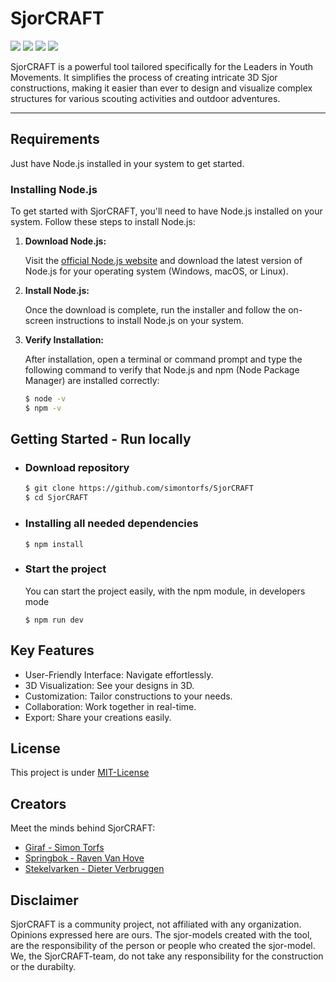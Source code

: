 # SjorCRAFT

![](https://img.shields.io/badge/Project_Name-SjorCRAFT-orange.svg)
![](https://img.shields.io/badge/Typescript-blue.svg)
![](https://img.shields.io/badge/Threejs-blue.svg)
![](https://img.shields.io/badge/Project_Status-In_Progress-green.svg)

SjorCRAFT is a powerful tool tailored specifically for the Leaders in Youth Movements. It simplifies the process of creating intricate 3D Sjor constructions, making it easier than ever to design and visualize complex structures for various scouting activities and outdoor adventures.

---

## Requirements

Just have Node.js installed in your system to get started.

### Installing Node.js

To get started with SjorCRAFT, you'll need to have Node.js installed on your system. Follow these steps to install Node.js:

1. **Download Node.js:**

   Visit the [official Node.js website](https://nodejs.org/) and download the latest version of Node.js for your operating system (Windows, macOS, or Linux).

2. **Install Node.js:**

   Once the download is complete, run the installer and follow the on-screen instructions to install Node.js on your system.

3. **Verify Installation:**

   After installation, open a terminal or command prompt and type the following command to verify that Node.js and npm (Node Package Manager) are installed correctly:

   ```bash
   $ node -v
   $ npm -v
   ```

## Getting Started - Run locally

- ### Download repository

  ```bash
  $ git clone https://github.com/simontorfs/SjorCRAFT
  $ cd SjorCRAFT
  ```

- ### Installing all needed dependencies

      $ npm install

- ### Start the project

  You can start the project easily, with the npm module, in developers mode

      $ npm run dev

## Key Features

- User-Friendly Interface: Navigate effortlessly.
- 3D Visualization: See your designs in 3D.
- Customization: Tailor constructions to your needs.
- Collaboration: Work together in real-time.
- Export: Share your creations easily.

## License

This project is under [MIT-License](https://choosealicense.com/licenses/mit/)

## Creators

Meet the minds behind SjorCRAFT:

- [Giraf - Simon Torfs](https://github.com/simontorfs)
- [Springbok - Raven Van Hove](https://www.github.com/ravenmyrrdin)
- [Stekelvarken - Dieter Verbruggen](https://github.com/MrDerdiet)

## Disclaimer

SjorCRAFT is a community project, not affiliated with any organization. Opinions expressed here are ours.
The sjor-models created with the tool, are the responsibility of the person or people who created the sjor-model. We, the SjorCRAFT-team, do not take any responsibility for the construction or the durabilty.
